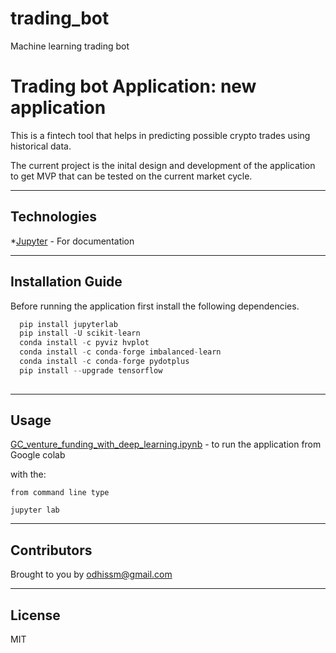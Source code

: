# trading_bot
Machine learning trading bot

# Trading bot Application: new application 

This is a fintech tool that helps in predicting possible crypto trades using historical data.
 

The current project is the inital design and development of the application to get MVP that can be tested on the current market cycle.

---

## Technologies


*[Jupyter](https://jupyter.org/documentation) - For documentation


---

## Installation Guide

Before running the application first install the following dependencies.

```python
  pip install jupyterlab  
  pip install -U scikit-learn
  conda install -c pyviz hvplot
  conda install -c conda-forge imbalanced-learn
  conda install -c conda-forge pydotplus
  pip install --upgrade tensorflow  
    
```

---

## Usage

[GC_venture_funding_with_deep_learning.ipynb](https://colab.research.google.com/github/odhissm/trading_bot/blob/main/bot_app/GC_machine_learning_trading_bot.ipynb) - to run the application from Google colab

with the:

```jupyter
from command line type

jupyter lab
```

---

## Contributors

Brought to you by odhissm@gmail.com

---

## License

MIT
